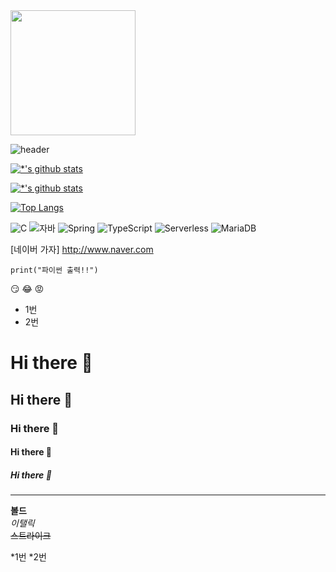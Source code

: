 <image src='image/불꽃.gif' width =200 height=200/>

![header](https://capsule-render.vercel.app/api?type=wave&color=auto&height=300&section=header&text=깃허브%20특강&fontSize=90)

[![*'s github stats](https://github-readme-stats.vercel.app/api?username=KimJiiYeong)](https://github.com/KimJiiYeong)

[![*'s github stats](https://github-readme-stats.vercel.app/api?username=KimJiiYeong&show_icons=true&theme=radical)](https://github.com/KimJiiYeong)

[![Top Langs](https://github-readme-stats.vercel.app/api/top-langs/?username=KimJiiYeong)](https://github.com/KimJiiYeong/github-readme-stats)

![C](https://img.shields.io/badge/-C-123456?style=flat-square&logo=C&logoColor=black)
![자바](https://img.shields.io/badge/-자바-007396?style=flat&logo=Java&logoColor=ffffff)
![Spring](https://img.shields.io/badge/-Spring-6DB33F?style=for-the-badge&logo=Spring&logoColor=white)
![TypeScript](https://img.shields.io/badge/-TypeScript-3178C6?style=flat-square&logo=TypeScript&logoColor=white)
![Serverless](https://img.shields.io/badge/-Serverless-FD5750?style=flat-square&logo=Serverless&logoColor=magenta)
![MariaDB](https://img.shields.io/badge/-MariaDB-1F305F?style=flat-square&logo=mariadb&logoColor=white)

[네이버 가자] http://www.naver.com

```
print("파이썬 출력!!")
```

:smirk:
:joy:
:rage:

* 1번
* 2번

# Hi there 👋
## Hi there 👋
### Hi there 👋
#### Hi there 👋
##### Hi there 👋
---
**볼드**<br>
*이탤릭*<br>
~~스트라이크~~<br>

*1번
*2번
